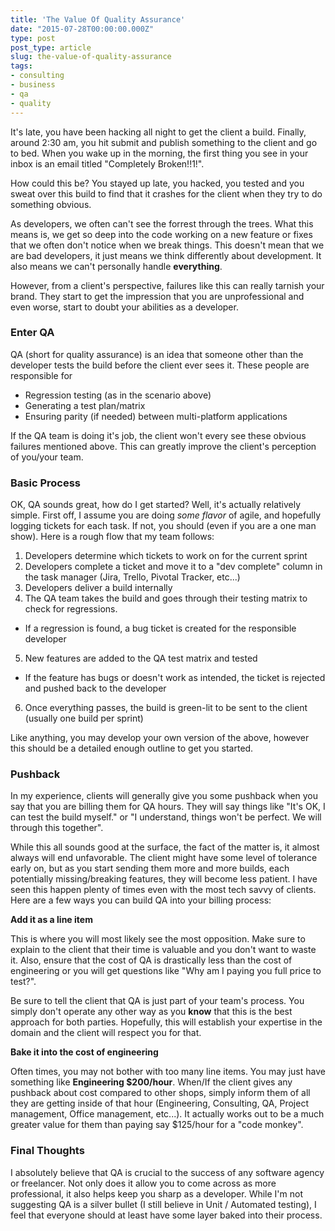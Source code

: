 ```yaml
---
title: 'The Value Of Quality Assurance'
date: "2015-07-28T00:00:00.000Z"
type: post 
post_type: article
slug: the-value-of-quality-assurance
tags: 
- consulting
- business
- qa
- quality
---
```

It's late, you have been hacking all night to get the client a build.  Finally, around 2:30 am, you hit submit and publish something to the client and go to bed.  When you wake up in the morning, the first thing you see in your inbox is an email titled "Completely Broken!!1!".

How could this be? You stayed up late, you hacked, you tested and you sweat over this build to find that it crashes for the client when they try to do something obvious.

As developers, we often can't see the forrest through the trees.  What this means is, we get so deep into the code working on a new feature or fixes that we often don't notice when we break things. This doesn't mean that we are bad developers, it just means we think differently about development.  It also means we can't personally handle **everything**.

However, from a client's perspective, failures like this can really tarnish your brand.  They start to get the impression that you are unprofessional and even worse, start to doubt your abilities as a developer.

### Enter QA

QA (short for quality assurance) is an idea that someone other than the developer tests the build before the client ever sees it.  These people are responsible for

- Regression testing (as in the scenario above)
- Generating a test plan/matrix
- Ensuring parity (if needed) between multi-platform applications 

If the QA team is doing it's job, the client won't every see these obvious failures mentioned above.  This can greatly improve the client's perception of you/your team.

### Basic Process

OK, QA sounds great, how do I get started?  Well, it's actually relatively simple. First off, I assume you are doing _some flavor_ of agile, and hopefully logging tickets for each task.  If not, you should (even if you are a one man show).  Here is a rough flow that my team follows:

1. Developers determine which tickets to work on for the current sprint 
2. Developers complete a ticket and move it to a "dev complete" column in the task manager (Jira, Trello, Pivotal Tracker, etc...)
3. Developers deliver a build internally
4. The QA team takes the build and goes through their testing matrix to check for regressions.
 - If a regression is found, a bug ticket is created for the responsible developer 
5. New features are added to the QA test matrix and tested
 - If the feature has bugs or doesn't work as intended, the ticket is rejected and pushed back to the developer
6. Once everything passes, the build is green-lit to be sent to the client (usually one build per sprint)

Like anything, you may develop your own version of the above, however this should be a detailed enough outline to get you started.

### Pushback

In my experience, clients will generally give you some pushback when you say that you are billing them for QA hours.  They will say things like "It's OK, I can test the build myself." or "I understand, things won't be perfect. We will through this together".  

While this all sounds good at the surface, the fact of the matter is, it almost always will end unfavorable.  The client might have some level of tolerance early on, but as you start sending them more and more builds, each potentially missing/breaking features, they will become less patient.  I have seen this happen plenty of times even with the most tech savvy of clients.  Here are a few ways you can build QA into your billing process:

**Add it as a line item**

This is where you will most likely see the most opposition.  Make sure to explain to the client that their time is valuable and you don't want to waste it.  Also, ensure that the cost of QA is drastically less than the cost of engineering or you will get questions like "Why am I paying you full price to test?".

Be sure to tell the client that QA is just part of your team's process. You simply don't operate any other way as you **know** that this is the best approach for both parties.  Hopefully, this will establish your expertise in the domain and the client will respect you for that.

**Bake it into the cost of engineering**

Often times, you may not bother with too many line items.  You may just have something like **Engineering $200/hour**.  When/If the client gives any pushback about cost compared to other shops, simply inform them of all they are getting inside of that hour (Engineering, Consulting, QA, Project management, Office management, etc...).  It actually works out to be a much greater value for them than paying say $125/hour for a "code monkey".

### Final Thoughts

I absolutely believe that QA is crucial to the success of any software agency or freelancer. Not only does it allow you to come across as more professional, it also helps keep you sharp as a developer. While I'm not suggesting QA is a silver bullet (I still believe in Unit / Automated testing), I feel that everyone should at least have some layer baked into their process. 
